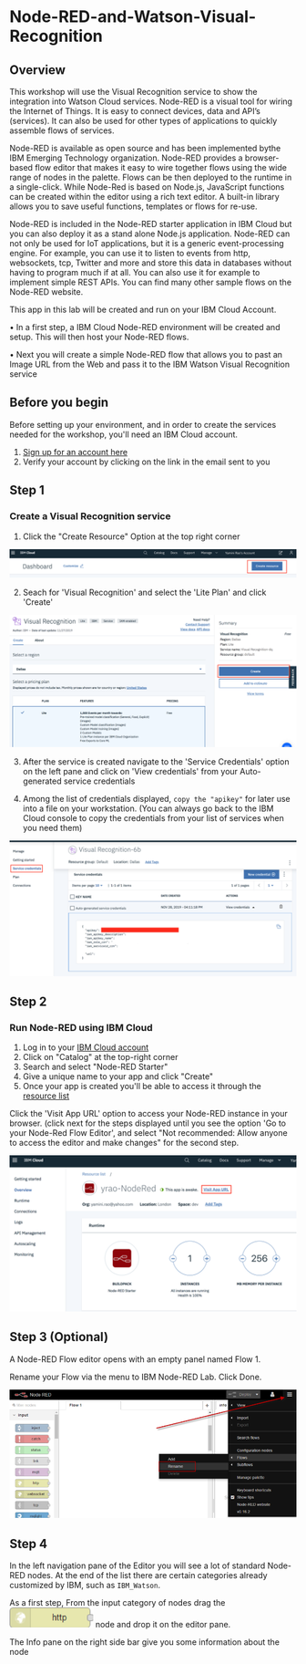 # Node-RED-and-Watson-Visual-Recognition

## Overview 

This workshop will use the Visual Recognition service to show the integration into Watson Cloud services.
Node-RED is a visual tool for wiring the Internet of Things. It is easy to connect devices, data and API’s (services). It can also be used for other types of applications to quickly assemble flows of services.

Node-RED is available as open source and has been implemented bythe IBM Emerging Technology organization. Node-RED provides a
browser-based flow editor that makes it easy to wire together flows using the wide range of nodes in the palette. Flows can be then deployed to the runtime in a single-click. While Node-Red is based on Node.js, JavaScript functions can be created within the editor using a rich text editor. A built-in library allows you to save useful functions, templates or flows for re-use.

Node-RED is included in the Node-RED starter application in IBM Cloud but you can also deploy it as a stand alone Node.js application. Node-RED can not only be used for IoT applications, but it is a generic event-processing engine. For example, you can use it to listen to events from http, websockets, tcp, Twitter and more and store this data in databases without having to program much if at all. You can also use it for example to implement simple REST APIs. You can find many other sample flows on the Node-RED website.

This app in this lab will be created and run on your IBM Cloud Account.

• In a first step, a IBM Cloud Node-RED environment will be created and setup. This will then host your Node-RED flows.

• Next you will create a simple Node-RED flow that allows you to past an Image URL from the Web and pass it to the IBM Watson Visual Recognition service

## Before you begin 

Before setting up your environment, and in order to create the services needed for the workshop, you'll need an IBM Cloud account. 

1. [Sign up for an account here](https://cloud.ibm.com/registration)
2. Verify your account by clicking on the link in the email sent to you


## Step 1 

### Create a Visual Recognition service

1. Click the "Create Resource" Option at the top right corner 

![](Images/Create_resource.png)
 

2. Seach for 'Visual Recognition' and select the 'Lite Plan' and click 'Create' 

![](Images/visual_recogntion.png)

3. After the service is created navigate to the 'Service Credentials' option on the left pane and click on 'View credentials'  from your Auto-generated service credentials

4. Among the list of credentials displayed, `copy the "apikey"` for later use into a file on your workstation. 
(You can always go back to the IBM Cloud console to copy the credentials from your list of services when you need them)

![](Images/Credentials.png)

## Step 2 

### Run Node-RED using IBM Cloud

1. Log in to your [IBM Cloud account](http://cloud.ibm.com)
2. Click on "Catalog" at the top-right corner
3. Search and select "Node-RED Starter" 
4. Give a unique name to your app and click "Create"
5. Once your app is created you'll be able to access it through the [resource list](https://cloud.ibm.com/resources)

Click the 'Visit App URL' option to access your Node-RED instance in your browser. (click next for the steps displayed until you see the option 'Go to your Node-Red Flow Editor', and select "Not recommended: Allow anyone to access the editor and make changes" for the second step. 

![](Images/Node-RED.png)

## Step 3 (Optional)

A Node-RED Flow editor opens with an empty panel named Flow 1. 

Rename your Flow via the menu to IBM Node-RED Lab. Click Done. 

![](Images/Rename.png)

 ## Step 4 
 
In the left navigation pane of the Editor you will see a lot of standard Node-RED nodes. At the end of the list there are certain categories already customized by IBM, such as `IBM_Watson`. 

As a first step, 
From the input category of nodes drag the ![](Images/http_image.png) node and drop it on the editor pane. 

The Info pane on the right side bar give you some information about the node
 
 
 

